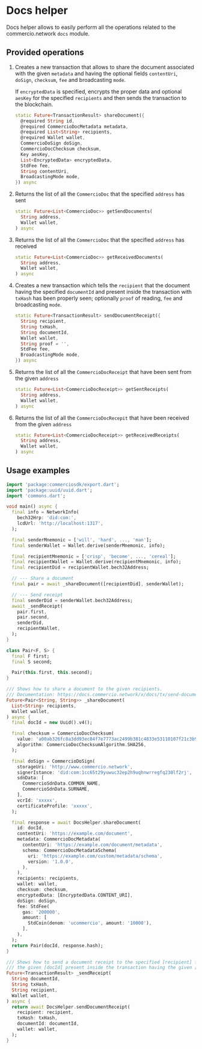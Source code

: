# Docs helper

Docs helper allows to easily perform all the operations related to the commercio.network `docs` module.

## Provided operations

1. Creates a new transaction that allows to share the document associated with the given `metadata` and having the optional fields `contentUri`, `doSign`, `checksum`, `fee` and broadcasting `mode`.

   If `encryptedData` is specified, encrypts the proper data and optional `aesKey` for the specified `recipients` and then sends the transaction to the blockchain.

    ```dart
    static Future<TransactionResult> shareDocument({
      @required String id,
      @required CommercioDocMetadata metadata,
      @required List<String> recipients,
      @required Wallet wallet,
      CommercioDoSign doSign,
      CommercioDocChecksum checksum,
      Key aesKey,
      List<EncryptedData> encryptedData,
      StdFee fee,
      String contentUri,
      BroadcastingMode mode,
    }) async
    ```

2. Returns the list of all the `CommercioDoc` that the specified `address` has sent

    ```dart
    static Future<List<CommercioDoc>> getSendDocuments(
      String address,
      Wallet wallet,
    ) async
    ```

3. Returns the list of all the `CommercioDoc` that the specified `address` has received

    ```dart
    static Future<List<CommercioDoc>> getReceivedDocuments(
      String address,
      Wallet wallet,
    ) async
    ```

4. Creates a new transaction which tells the `recipient` that the document having the specified `documentId` and present inside the transaction with `txHash` has been properly seen; optionally `proof` of reading, `fee` and broadcasting `mode`.

    ```dart
    static Future<TransactionResult> sendDocumentReceipt({
      String recipient,
      String txHash,
      String documentId,
      Wallet wallet,
      String proof = '',
      StdFee fee,
      BroadcastingMode mode,
    }) async
    ```

5. Returns the list of all the `CommercioDocReceipt` that have been sent from the given `address`

    ```dart
    static Future<List<CommercioDocReceipt>> getSentReceipts(
      String address,
      Wallet wallet,
    ) async
    ```

6. Returns the list of all the `CommercioDocRecepit` that have been received from the given `address`

    ```dart
    static Future<List<CommercioDocReceipt>> getReceivedReceipts(
      String address,
      Wallet wallet,
    ) async
    ```

## Usage examples

```dart
import 'package:commerciosdk/export.dart';
import 'package:uuid/uuid.dart';
import 'commons.dart';

void main() async {
  final info = NetworkInfo(
    bech32Hrp: 'did:com:',
    lcdUrl: 'http://localhost:1317',
  );

  final senderMnemonic = ['will', 'hard', ..., 'man'];
  final senderWallet = Wallet.derive(senderMnemonic, info);

  final recipientMnemonic = ['crisp', 'become', ..., 'cereal'];
  final recipientWallet = Wallet.derive(recipientMnemonic, info);
  final recipientDid = recipientWallet.bech32Address;

  // --- Share a document
  final pair = await _shareDocument([recipientDid], senderWallet);

  // --- Send receipt
  final senderDid = senderWallet.bech32Address;
  await _sendReceipt(
    pair.first,
    pair.second,
    senderDid,
    recipientWallet,
  );
}

class Pair<F, S> {
  final F first;
  final S second;

  Pair(this.first, this.second);
}

/// Shows how to share a document to the given recipients.
/// Documentation: https://docs.commercio.network/x/docs/tx/send-document.html
Future<Pair<String, String>> _shareDocument(
  List<String> recipients,
  Wallet wallet,
) async {
  final docId = new Uuid().v4();

  final checksum = CommercioDocChecksum(
    value: 'a00ab326fc8a3dd93ec84f7e7773ac2499b381c4833e53110107f21c3b90509c',
    algorithm: CommercioDocChecksumAlgorithm.SHA256,
  );

  final doSign = CommercioDoSign(
    storageUri: 'http://www.commercio.network',
    signerIstance: 'did:com:1cc65t29yuwuc32ep2h9uqhnwrregfq230lf2rj',
    sdnData: [
      CommercioSdnData.COMMON_NAME,
      CommercioSdnData.SURNAME,
    ],
    vcrId: 'xxxxx',
    certificateProfile: 'xxxxx',
  );

  final response = await DocsHelper.shareDocument(
    id: docId,
    contentUri: 'https://example.com/document',
    metadata: CommercioDocMetadata(
      contentUri: 'https://example.com/document/metadata',
      schema: CommercioDocMetadataSchema(
        uri: 'https://example.com/custom/metadata/schema',
        version: '1.0.0',
      ),
    ),
    recipients: recipients,
    wallet: wallet,
    checksum: checksum,
    encryptedData: [EncryptedData.CONTENT_URI],
    doSign: doSign,
    fee: StdFee(
      gas: '200000',
      amount: [
        StdCoin(denom: 'ucommercio', amount: '10000'),
      ],
    ),
  );
  return Pair(docId, response.hash);
}

/// Shows how to send a document receipt to the specified [recipient] for
/// the given [docId] present inside the transaction having the given [txHash].
Future<TransactionResult> _sendReceipt(
  String documentId,
  String txHash,
  String recipient,
  Wallet wallet,
) async {
  return await DocsHelper.sendDocumentReceipt(
    recipient: recipient,
    txHash: txHash,
    documentId: documentId,
    wallet: wallet,
  );
}
```
